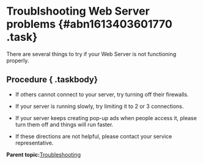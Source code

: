 # Troublshooting Web Server problems {#abn1613403601770 .task}

There are several things to try if your Web Server is not functioning properly.

## Procedure { .taskbody}

-   If others cannot connect to your server, try turning off their firewalls.

-   If your server is running slowly, try limiting it to 2 or 3 connections.

-   If your server keeps creating pop-up ads when people access it, please turn them off and things will run faster.

-   If these directions are not helpful, please contact your service representative.


**Parent topic:**[Troubleshooting](ucd1613403601662.md)

